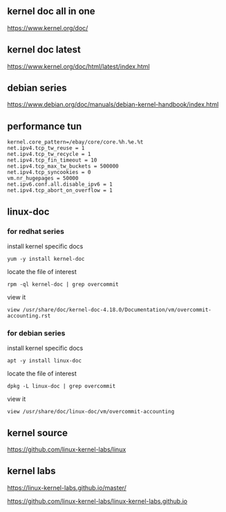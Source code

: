 ## kernel doc all in one

https://www.kernel.org/doc/



## kernel doc latest

https://www.kernel.org/doc/html/latest/index.html 



## debian series

https://www.debian.org/doc/manuals/debian-kernel-handbook/index.html



## performance tun

```
kernel.core_pattern=/ebay/core/core.%h.%e.%t
net.ipv4.tcp_tw_reuse = 1
net.ipv4.tcp_tw_recycle = 1
net.ipv4.tcp_fin_timeout = 10
net.ipv4.tcp_max_tw_buckets = 500000
net.ipv4.tcp_syncookies = 0
vm.nr_hugepages = 50000 
net.ipv6.conf.all.disable_ipv6 = 1
net.ipv4.tcp_abort_on_overflow = 1
```





## linux-doc

### for redhat series

install kernel specific docs

```
yum -y install kernel-doc
```

locate the file of interest

```
rpm -ql kernel-doc | grep overcommit
```

view it

```
view /usr/share/doc/kernel-doc-4.18.0/Documentation/vm/overcommit-accounting.rst
```



### for debian series

install kernel specific docs

```
apt -y install linux-doc
```

locate the file of interest

```
dpkg -L linux-doc | grep overcommit
```

view it

```
view /usr/share/doc/linux-doc/vm/overcommit-accounting
```





## kernel source

https://github.com/linux-kernel-labs/linux



## kernel labs

https://linux-kernel-labs.github.io/master/

https://github.com/linux-kernel-labs/linux-kernel-labs.github.io

